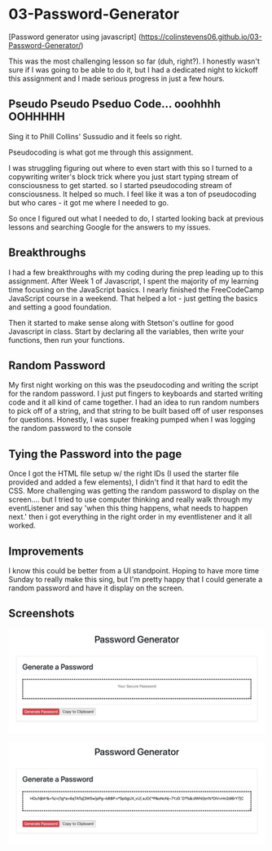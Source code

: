 # 03-Password-Generator
[Password generator using javascript] (https://colinstevens06.github.io/03-Password-Generator/)

This was the most challenging lesson so far (duh, right?). I honestly wasn't sure if I was going to be able to do it, but I had a dedicated night to kickoff this assignment and I made serious progress in just a few hours.

## Pseudo Pseudo Pseduo Code... ooohhhh OOHHHHH
Sing it to Phill Collins' Sussudio and it feels so right.

Pseudocoding is what got me through this assignment.

I was struggling figuring out where to even start with this so I turned to a copywriting writer's block trick where you just start typing stream of consciousness to get started. so I started pseudocoding stream of consciousness. It helped so much. I feel like it was a ton of pseudocoding but who cares - it got me where I needed to go.

So once I figured out what I needed to do, I started looking back at previous lessons and searching Google for the answers to my issues.

## Breakthroughs

I had a few breakthroughs with my coding during the prep leading up to this assignment. After Week 1 of Javascript, I spent the majority of my learning time focusing on the JavaScript basics. I nearly finished the FreeCodeCamp JavaScript course in a weekend. That helped a lot - just getting the basics and setting a good foundation.

Then it started to make sense along with Stetson's outline for good Javascript in class. Start by declaring all the variables, then write your functions, then run your functions.

## Random Password

My first night working on this was the pseudocoding and writing the script for the random password. I just put fingers to keyboards and started writing code and it all kind of came together. I had an idea to run random numbers to pick off of a string, and that string to be built based off of user responses for questions. Honestly, I was super freaking pumped when I was logging the random password to the console

## Tying the Password into the page
Once I got the HTML file setup w/ the right IDs (I used the starter file provided and added a few elements), I didn't find it that hard to edit the CSS. More challenging was getting the random password to display on the screen.... but I tried to use computer thinking and really walk through my eventListener and say 'when this thing happens, what needs to happen next.' then i got everything in the right order in my eventlistener and it all worked.

## Improvements
I know this could be better from a UI standpoint. Hoping to have more time Sunday to really make this sing, but I'm pretty happy that I could generate a random password and have it display on the screen.

## Screenshots
![Before running the script](/assets/images/Random-Password-Generator-Blank.png)

![After running the script](/assets/images/Random-Password-100-Characters.png)